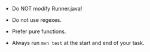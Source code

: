 - Do NOT modify Runner.java!
- Do not use regexes.
- Prefer pure functions.

- Always run `mvn test` at the start and end of your task.